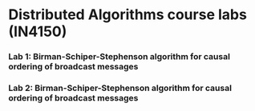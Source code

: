 # Distributed Algorithms course labs (IN4150)

### Lab 1: Birman-Schiper-Stephenson algorithm for causal ordering of broadcast messages



### Lab 2: Birman-Schiper-Stephenson algorithm for causal ordering of broadcast messages